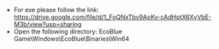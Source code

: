 * For exe please follow the link: https://drive.google.com/file/d/1_FoQNxTbv9AoKv-cAdHptX6XyVbE-M3b/view?usp=sharing
* Open the following directory: EcoBlue Game\Windows\EcoBlue\Binaries\Win64
